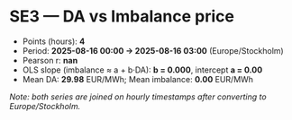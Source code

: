 # SE3 — DA vs Imbalance price

- Points (hours): **4**
- Period: **2025-08-16 00:00 → 2025-08-16 03:00** (Europe/Stockholm)
- Pearson r: **nan**
- OLS slope (imbalance ≈ a + b·DA): **b = 0.000**, intercept **a = 0.00**
- Mean DA: **29.98** EUR/MWh; Mean imbalance: **0.00** EUR/MWh

_Note: both series are joined on hourly timestamps after converting to Europe/Stockholm._